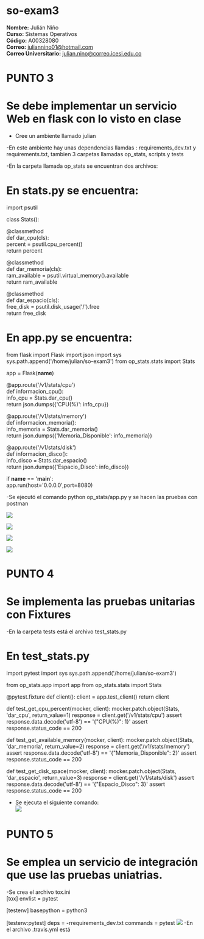# so-exam3  

**Nombre:** Julián Niño  
**Curso:** Sistemas Operativos  
**Código:** A00328080  
**Correo:** juliannino01@hotmail.com  
**Correo Universitario:** julian.nino@correo.icesi.edu.co  

# PUNTO 3
# Se debe implementar un servicio Web en flask con lo visto en clase 
- Cree un ambiente llamado julian  

-En este ambiente hay unas dependencias llamdas : requirements_dev.txt y requirements.txt, tambien 3 carpetas llamadas op_stats,
scripts y tests  

-En la carpeta llamada op_stats se encuentran dos archivos:  
# En stats.py se encuentra:  

import psutil

class Stats():

  @classmethod  
  def dar_cpu(cls):  
    percent = psutil.cpu_percent()  
    return percent

  @classmethod  
  def dar_memoria(cls):  
    ram_available = psutil.virtual_memory().available  
    return ram_available  

  @classmethod   
  def dar_espacio(cls):  
    free_disk = psutil.disk_usage('/').free  
    return free_disk  

# En app.py se encuentra:  


from flask import Flask
import json
import sys
sys.path.append('/home/julian/so-exam3')
from op_stats.stats import Stats

app = Flask(__name__)

@app.route('/v1/stats/cpu')  
def informacion_cpu():  
    info_cpu = Stats.dar_cpu()  
    return json.dumps({'CPU(%)': info_cpu})  

@app.route('/v1/stats/memory')  
def informacion_memoria():  
    info_memoria = Stats.dar_memoria()  
    return json.dumps({'Memoria_Disponible': info_memoria})  

@app.route('/v1/stats/disk')  
def informacion_disco():  
    info_disco = Stats.dar_espacio()  
    return json.dumps({'Espacio_Disco': info_disco})  
   


if __name__ == '__main__':  
    app.run(host='0.0.0.0',port=8080)  
    
-Se ejecutó  el comando python op_stats/app.py y se hacen las pruebas con postman   

![](Imagenes/captura1.png)  
 
 ![](Imagenes/captura2.png)  
 
 ![](Imagenes/captura3.png)  
 
  ![](Imagenes/captura4.png)  
  
  # PUNTO 4
  # Se implementa las pruebas unitarias con Fixtures  
  -En la carpeta tests está el archivo test_stats.py   
  
  # En test_stats.py  
  
  import pytest
import sys
sys.path.append('/home/julian/so-exam3')

from op_stats.app import app
from op_stats.stats import Stats

@pytest.fixture
def client():
  client = app.test_client()
  return client

def test_get_cpu_percent(mocker, client):
  mocker.patch.object(Stats, 'dar_cpu', return_value=1)
  response = client.get('/v1/stats/cpu')
  assert response.data.decode('utf-8') == '{"CPU(%)": 1}'
  assert response.status_code == 200

def test_get_available_memory(mocker, client):
  mocker.patch.object(Stats, 'dar_memoria', return_value=2)
  response = client.get('/v1/stats/memory')
  assert response.data.decode('utf-8') == '{"Memoria_Disponible": 2}'
  assert response.status_code == 200


def test_get_disk_space(mocker, client):
  mocker.patch.object(Stats, 'dar_espacio', return_value=3)
  response = client.get('/v1/stats/disk')
  assert response.data.decode('utf-8') == '{"Espacio_Disco": 3}'
  assert response.status_code == 200

- Se ejecuta el siguiente comando:  
![](Imagenes/captura5.png) 

# PUNTO 5  
# Se emplea un servicio de integración que use las pruebas uniatrias.  
-Se crea el archivo tox.ini  
[tox]
envlist = pytest 

[testenv]
basepython = python3

[testenv:pytest]
deps =
  -rrequirements_dev.txt
commands =
  pytest
  ![](Imagenes/captura6.png) 
  -En el archivo .travis.yml está
